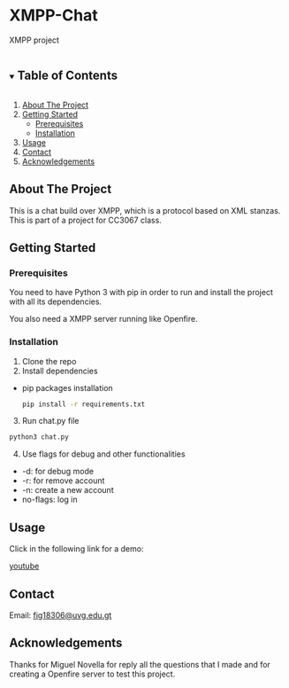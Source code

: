 # XMPP-Chat
XMPP project


<!-- TABLE OF CONTENTS -->
<details open="open">
  <summary><h2 style="display: inline-block">Table of Contents</h2></summary>
  <ol>
    <li>
      <a href="#about-the-project">About The Project</a>
    </li>
    <li>
      <a href="#getting-started">Getting Started</a>
      <ul>
        <li><a href="#prerequisites">Prerequisites</a></li>
        <li><a href="#installation">Installation</a></li>
      </ul>
    </li>
    <li><a href="#usage">Usage</a></li>
    <li><a href="#contact">Contact</a></li>
    <li><a href="#acknowledgements">Acknowledgements</a></li>
  </ol>
</details>

## About The Project

This is a chat build over XMPP, which is a protocol based on XML stanzas. This is part of a project for CC3067 class.

## Getting Started

### Prerequisites

You need to have Python 3 with pip in order to run and install the project with all its dependencies.

You also need a XMPP server running like Openfire.

### Installation
1. Clone the repo
2. Install dependencies
* pip packages installation
  ```sh
  pip install -r requirements.txt
  ```
3. Run chat.py file
  ```sh
  python3 chat.py
  ```
4. Use flags for debug and other functionalities
* -d: for debug mode
* -r: for remove account
* -n: create a new account
* no-flags: log in

## Usage

Click in the following link for a demo:

[youtube](https://youtu.be/PPYTJ7g0ccQ)

## Contact

Email: fig18306@uvg.edu.gt

## Acknowledgements

Thanks for Miguel Novella for reply all the questions that I made and for creating a Openfire server to test this project.


